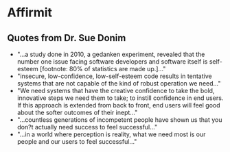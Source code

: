 Affirmit 
========

Quotes from Dr. Sue Donim
---------

* "...a study done in 2010, a gedanken experiment, revealed that the number one issue facing software developers and software itself is self-esteem [footnote: 80% of statistics are made up.]..."
* "insecure, low-confidence, low-self-esteem code results in tentative systems that are not capable of the kind of robust operation we need..."
* "We need systems that have the creative confidence to take the bold, innovative steps we need them to take; to instill confidence in end users.  If this approach is extended from back to front, end users will feel good about the softer outcomes of their inept..." 
* "...countless generations of incompetent people have shown us that you don?t actually need success to feel successful..."
* "...in a world where perception is reality, what we need most is our people and our users to feel successful..."
